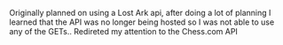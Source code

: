 Originally planned on using a Lost Ark api, after doing a lot of planning I learned that the API was no longer being hosted so I was not able to use any of the GETs..
Redireted my attention to the Chess.com API

